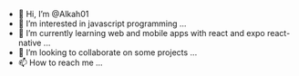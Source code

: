 - 👋 Hi, I’m @Alkah01
- 👀 I’m interested in javascript programming ...
- 🌱 I’m currently learning web and mobile apps with react and expo react-native ...
- 💞️ I’m looking to collaborate on some projects ...
- 📫 How to reach me ...

<!---
Alkah01/Alkah01 is a ✨ special ✨ repository because its `README.md` (this file) appears on your GitHub profile.
You can click the Preview link to take a look at your changes.
--->

